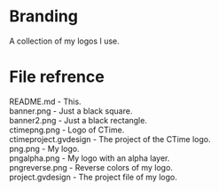 # Branding
A collection of my logos I use.

# File refrence
README.md - This.<br>
banner.png - Just a black square.<br>
banner2.png - Just a black rectangle.<br>
ctimepng.png - Logo of CTime.<br>
ctimeproject.gvdesign - The project of the CTime logo.<br>
png.png - My logo.<br>
pngalpha.png - My logo with an alpha layer.<br>
pngreverse.png - Reverse colors of my logo.<br>
project.gvdesign - The project file of my logo.
